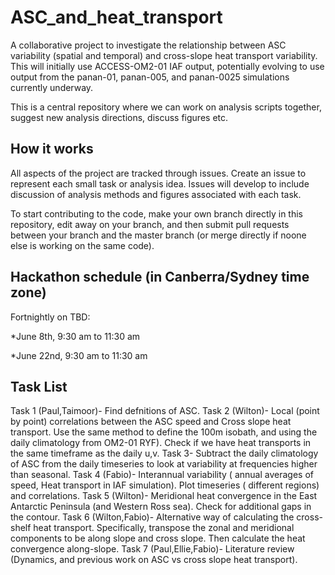 # ASC_and_heat_transport

A collaborative project to investigate the relationship between ASC variability (spatial and temporal) and cross-slope heat transport variability. This will initially use ACCESS-OM2-01 IAF output, potentially evolving to use output from the panan-01, panan-005, and panan-0025 simulations currently underway.

This is a central repository where we can work on analysis scripts together, suggest new analysis directions, discuss figures etc.

## How it works
All aspects of the project are tracked through issues. Create an issue to represent each small task or analysis idea. Issues will develop to include discussion of analysis methods and figures associated with each task.

To start contributing to the code, make your own branch directly in this repository, edit away on your branch, and then submit pull requests between your branch and the master branch (or merge directly if noone else is working on the same code).

## Hackathon schedule (in Canberra/Sydney time zone)

Fortnightly on TBD:

*June 8th, 9:30 am to 11:30 am

*June 22nd,  9:30 am to 11:30 am


## Task List

Task 1 (Paul,Taimoor)- Find defnitions of ASC.
Task 2 (Wilton)- Local (point by point) correlations between the ASC speed and Cross slope heat transport. Use the same method to define the 100m isobath, and using the daily climatology from OM2-01 RYF). Check if we have heat transports in the same timeframe as the daily u,v. 
Task 3-  Subtract the daily climatology of ASC from the daily timeseries to look at variability at frequencies higher than seasonal.
Task 4 (Fabio)- Interannual variability ( annual averages of speed, Heat transport in IAF simulation). Plot timeseries ( different regions) and correlations.
Task 5 (Wilton)-  Meridional heat convergence in the East Antarctic Peninsula (and Western Ross sea). Check for additional gaps in the contour.
Task 6 (Wilton,Fabio)- Alternative way of calculating the cross-shelf heat transport. Specifically, transpose the zonal and meridional components to be along slope and cross slope. Then calculate the heat convergence along-slope.
Task 7 (Paul,Ellie,Fabio)- Literature review (Dynamics, and previous work on ASC vs cross slope heat transport).

